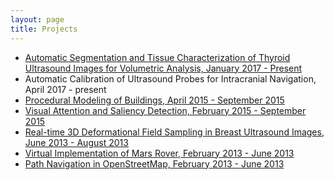 ```yaml
---
layout: page
title: Projects
---
```

<ul style="list-style-type:disc">
  <li><a href="https://doi.org/10.1515/cdbme-2016-0103">Automatic Segmentation and Tissue Characterization of Thyroid Ultrasound Images for Volumetric Analysis, January 2017 - Present</a></li>
  <li>Automatic Calibration of Ultrasound Probes for Intracranial Navigation, April 2017 - present </li>
  <li><a href="https://github.com/0117prabal/Procedural-modeling-of-buildings">Procedural Modeling of Buildings, April 2015 - September 2015</a></li>
  <li><a href="https://github.com/0117prabal/Computer-Vision/tree/master/Saliency%20maps"> Visual Attention and Saliency Detection, February 2015 - September 2015</a></li>
  <li><a href="https://www.slideshare.net/PrabalPoudel/prabalpoudelreference-54949671">Real-time 3D Deformational Field Sampling in Breast Ultrasound Images, June 2013 - August 2013</a></li>
  <li><a href = "/images/mars_rover_class_diagram.png">Virtual Implementation of Mars Rover, February 2013 - June 2013</a></li>
  <li><a href = "/images/path_navigator.jpg">Path Navigation in OpenStreetMap, February 2013 - June 2013</a></li>
</ul>

